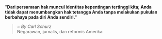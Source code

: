 "**Dari persamaan hak muncul identitas kepentingan tertinggi kita; Anda tidak dapat menumbangkan hak tetangga Anda tanpa melakukan pukulan berbahaya pada diri Anda sendiri.**"

> ~ _By Carl Schurz_  
Negarawan, jurnalis, dan reformis Amerika
